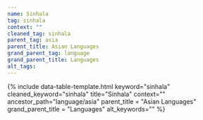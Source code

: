 ```yaml
---
name: Sinhala
tag: sinhala
context: ""
cleaned_tag: sinhala
parent_tag: asia
parent_title: Asian Languages
grand_parent_tag: language
grand_parent_title: Languages
alt_tags: 
---
```


{% include data-table-template.html 
  keyword="sinhala" 
  cleaned_keyword="sinhala" 
  title="Sinhala"
  context=""
  ancestor_path="language/asia" 
  parent_title = "Asian Languages"
  grand_parent_title = "Languages"
  alt_keywords=""
%}

